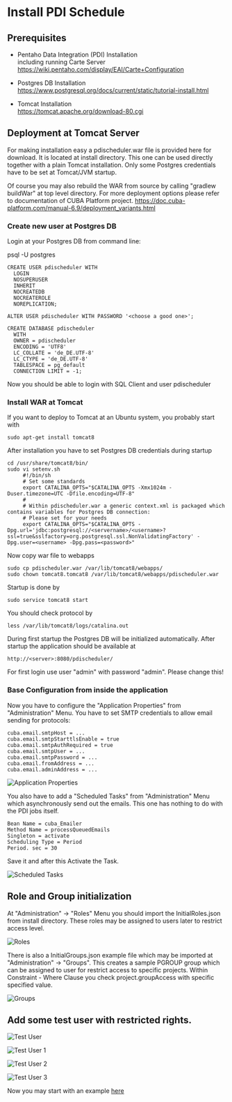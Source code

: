 # Install PDI Schedule

## Prerequisites
* Pentaho Data Integration (PDI) Installation\
including running Carte Server\
https://wiki.pentaho.com/display/EAI/Carte+Configuration 

* Postgres DB Installation\
https://www.postgresql.org/docs/current/static/tutorial-install.html

* Tomcat Installation\
https://tomcat.apache.org/download-80.cgi

## Deployment at Tomcat Server
For making installation easy a pdischeduler.war file is provided here for download. It is located at install directory.
This one can be used directly together with a plain Tomcat installation. Only some Postgres 
credentials have to be set at Tomcat/JVM startup.

Of course you may also rebuild the WAR from source by calling "gradlew buildWar" at top level directory.
For more deployment options please refer to documentation of CUBA Platform project.
https://doc.cuba-platform.com/manual-6.9/deployment_variants.html

### Create new user at Postgres DB

Login at your Postgres DB from command line:

psql -U postgres

    CREATE USER pdischeduler WITH
      LOGIN
      NOSUPERUSER
      INHERIT
      NOCREATEDB
      NOCREATEROLE
      NOREPLICATION;

    ALTER USER pdischeduler WITH PASSWORD '<choose a good one>';

    CREATE DATABASE pdischeduler
      WITH
      OWNER = pdischeduler
      ENCODING = 'UTF8'
      LC_COLLATE = 'de_DE.UTF-8'
      LC_CTYPE = 'de_DE.UTF-8'
      TABLESPACE = pg_default
      CONNECTION LIMIT = -1;

Now you should be able to login with SQL Client and user pdischeduler

### Install WAR at Tomcat

If you want to deploy to Tomcat at an Ubuntu system, you probably start with 

    sudo apt-get install tomcat8

After installation you have to set Postgres DB credentials during startup

    cd /usr/share/tomcat8/bin/
    sudo vi setenv.sh
         #!/bin/sh
         # Set some standards
         export CATALINA_OPTS="$CATALINA_OPTS -Xmx1024m -Duser.timezone=UTC -Dfile.encoding=UTF-8"
         #
         # Within pdischeduler.war a generic context.xml is packaged which contains variables for Postgres DB connection:
         # Please set for your needs
         export CATALINA_OPTS="$CATALINA_OPTS -Dpg.url='jdbc:postgresql://<servername>/<username>?ssl=true&sslfactory=org.postgresql.ssl.NonValidatingFactory' -Dpg.user=<username> -Dpg.pass=<password>"

Now copy war file to webapps

    sudo cp pdischeduler.war /var/lib/tomcat8/webapps/
    sudo chown tomcat8.tomcat8 /var/lib/tomcat8/webapps/pdischeduler.war
    
Startup is done by

    sudo service tomcat8 start

You should check protocol by 
    
    less /var/lib/tomcat8/logs/catalina.out

During first startup the Postgres DB will be initialized automatically.
After startup the application should be available at

    http://<server>:8080/pdischeduler/

For first login use user "admin" with password "admin". Please change this!

### Base Configuration from inside the application

Now you have to configure the "Application Properties" from "Administration" Menu.
You have to set SMTP credentials to allow email sending for protocols:

    cuba.email.smtpHost = ...
    cuba.email.smtpStarttlsEnable = true
    cuba.email.smtpAuthRequired = true
    cuba.email.smtpUser = ...
    cuba.email.smtpPassword = ...
    cuba.email.fromAddress = ...
    cuba.email.adminAddress = ...

![Application Properties](001_application_properties.png "Application Properties")

You also have to add a "Scheduled Tasks" from "Administration" Menu which asynchronously send out the emails.
This one has nothing to do with the PDI jobs itself.

    Bean Name = cuba_Emailer
    Method Name = processQueuedEmails
    Singleton = activate
    Scheduling Type = Period
    Period. sec = 30

Save it and after this Activate the Task.

![Scheduled Tasks](002_scheduled_tasks.png "Scheduled Tasks")


## Role and Group initialization 

At "Administration" -> "Roles" Menu you should import the InitialRoles.json from install directory.
These roles may be assigned to users later to restrict access level.

![Roles](003_roles.png "Roles")


There is also a InitialGroups.json example file which may be imported at "Administration" -> "Groups".
This creates a sample PGROUP group which can be assigned to user for restrict access to specific projects.
Within Constraint - Where Clause you check project.groupAccess with specific specified value.
 
![Groups](004_groups.png "Groups")


## Add some test user with restricted rights. 

![Test User](050_testuser.png "Test User")

![Test User 1](051_testuser.png "Test User 1")

![Test User 2](052_testuser.png "Test User 2")

![Test User 3](053_testuser.png "Test User 3")


Now you may start with an example [here](EXAMPLE.md)